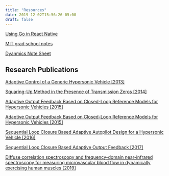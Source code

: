 ```yaml
---
title: "Resources"
date: 2019-12-02T15:56:26-05:00
draft: false
---
```


<a href="../using-go-in-react-native.pdf" target="_blank">Using Go in React Native</a>

<a href="../mit-notes.pdf" target="_blank">MIT grad school notes</a>

<a href="../dynamics-note-sheet.pdf" target="_blank">Dyanmics Note Sheet</a>

## Research Publications

<a href="../research/adaptive-2013.pdf" target="_blank">Adaptive Control of a Generic Hypersonic Vehicle [2013]</a>

<a href="https://www.sciencedirect.com/science/article/pii/S147466701642255X" target="_blank">Squaring-Up Method in the Presence of Transmission Zeros [2014]</a>

<a href="../research/output-conf-2015.pdf" target="_blank">Adaptive Output Feedback Based on Closed-Loop Reference Models for Hypersonic Vehicles [2015]</a>

<a href="../research/output-journal-2015.pdf" target="_blank">Adaptive Output Feedback Based on Closed-Loop Reference Models for Hypersonic Vehicles [2015]</a>

<a href="../research/sequential-conf-2016.pdf" target="_blank">Sequential Loop Closure Based Adaptive Autopilot Design for a Hypersonic Vehicle [2016]</a>

<a href="../research/sequential-journal-2017.pdf" target="_blank">Sequential Loop Closure Based Adaptive Output Feedback [2017]</a>

<a href="https://www.physiology.org/doi/abs/10.1152/japplphysiol.00324.2019" target="_blank">Diffuse correlation spectroscopy and frequency-domain near-infrared spectroscopy for measuring microvascular blood flow in dynamically exercising human muscles [2019]</a>

